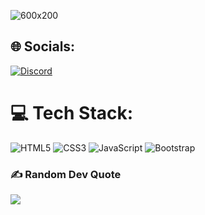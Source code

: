 
![600x200](https://user-images.githubusercontent.com/42125735/228689140-671275a5-e9d2-4666-a1a4-3e45bf9c9bdf.jpeg)

<!--
**Styleshift/Styleshift** is a ✨ _special_ ✨ repository because its `README.md` (this file) appears on your GitHub profile.

Here are some ideas to get you started:

- 🔭 I’m currently working on ...
- 🌱 I’m currently learning ...
- 👯 I’m looking to collaborate on ...
- 🤔 I’m looking for help with ...
- 💬 Ask me about ...
- 📫 How to reach me: ...
- 😄 Pronouns: ...
- ⚡ Fun fact: ...
-->



## 🌐 Socials:
[![Discord](https://img.shields.io/badge/Discord-%237289DA.svg?logo=discord&logoColor=white)](https://discord.gg/Keenan#5346) 

# 💻 Tech Stack:
![HTML5](https://img.shields.io/badge/html5-%23E34F26.svg?style=for-the-badge&logo=html5&logoColor=white) ![CSS3](https://img.shields.io/badge/css3-%231572B6.svg?style=for-the-badge&logo=css3&logoColor=white) ![JavaScript](https://img.shields.io/badge/javascript-%23323330.svg?style=for-the-badge&logo=javascript&logoColor=%23F7DF1E) ![Bootstrap](https://img.shields.io/badge/bootstrap-%23563D7C.svg?style=for-the-badge&logo=bootstrap&logoColor=white)
<!--
# 📊 GitHub Stats:
![](https://github-readme-stats.vercel.app/api?username=Styleshift&theme=radical&hide_border=true&include_all_commits=true&count_private=true)<br/>
![](https://github-readme-streak-stats.herokuapp.com/?user=Styleshift&theme=radical&hide_border=true)<br/>
![](https://github-readme-stats.vercel.app/api/top-langs/?username=Styleshift&theme=radical&hide_border=true&include_all_commits=true&count_private=true&layout=compact)

## 🏆 GitHub Trophies
![](https://github-profile-trophy.vercel.app/?username=Styleshift&theme=radical&no-frame=false&no-bg=true&margin-w=4)
-->
### ✍️ Random Dev Quote
![](https://quotes-github-readme.vercel.app/api?type=horizontal&theme=radical)

<!-- ---
[![](https://visitcount.itsvg.in/api?id=Styleshift&icon=0&color=0)](https://visitcount.itsvg.in)
-->
<!-- Proudly created with GPRM ( https://gprm.itsvg.in ) -->
